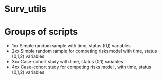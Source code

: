 # Surv_utils

# Groups of scripts

* 1xx  Simple random sample with time, status (0,1) variables
* 2xx  Simple random sample for competing risks model with time, status (0,1,2) variables
* 3xx  Case-cohort study with time, status (0,1) variables
* 4xx  Case-cohort study for competing risks model , with time, status (0,1,2) variables